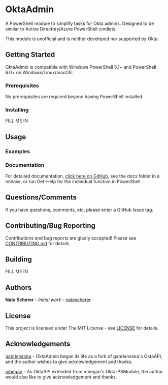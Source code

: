 # OktaAdmin

A PowerShell module to simplify tasks for Okta admins. Designed to be similar to Active Directory/Azure PowerShell cmdlets.

This module is unofficial and is neither developed nor supported by Okta.

## Getting Started

OktaAdmin is compatible with Windows PowerShell 5.1+ and PowerShell 6.0+ on Windows/Linux/macOS.

### Prerequisites

No prerequisites are required beyond having PowerShell installed.

### Installing
FILL ME IN
<!-- OktaAdmin is listed in the PowerShell Gallery [here](https://www.powershellgallery.com/packages/OktaAdmin), which means you can install on any internet-connected computer running PowerShell 5+ by running this command:

```PowerShell
Install-Module -Name OktaAdmin
```

If you'd prefer to install manually, follow these instructions:

1. Download the latest release from [releases](../../releases).
1. Extract it, then run the following to install

    ```PowerShell
    Install-Module -Path EXTRACTION-PATH-HERE\OktaAdmin
    ``` -->

## Usage

### Examples

<!-- #### Send-HtmlMailMessage

```PowerShell
$EmailSplat = @{
    To = "admin@contoso.com"
    Cc = "admin2@contoso.com"
    From = "poshemail@contoso.com"
    Subject = "Alert"
    Heading = "Alert"
    Footer = "Sent at $((Get-Date).ToUniversalTime() | Get-Date -format s) UTC"
    LastLine = ""
    Body = "This is an alert message."
    SmtpServer = "smtp.office365.com" 
    UseSsl = $true
    Port = 587
    Credential = $CredentialObject
}
Send-HtmlMailMessage @EmailSplat
``` -->

### Documentation

For detailed documentation, [click here on GitHub](docs), see the docs folder in a release, or run Get-Help for the individual function in PowerShell.

## Questions/Comments

If you have questions, comments, etc, please enter a GitHub Issue tag.

## Contributing/Bug Reporting

Contributions and bug reports are gladly accepted! Please see [CONTRIBUTING.md](CONTRIBUTING.md) for details.

## Building

FILL ME IN

## Authors

**Nate Scherer** - *Initial work* - [natescherer](https://github.com/natescherer)

## License

This project is licensed under The MIT License - see [LICENSE](LICENSE) for details.

## Acknowledgements

[gabrielsroka](https://github.com/gabrielsroka/OktaAPI.psm1) - OktaAdmin began its life as a fork of gabrielsroka's OktaAPI, and the author wishes to give acknowledgement and thanks.

[mbegan](https://github.com/mbegan/Okta-PSModule) - As OktaAPI extended from mbegan's Okta-PSModule, the author would also like to give acknowledgement and thanks.

